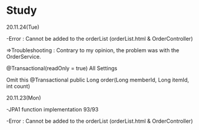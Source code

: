 # Study
20.11.24(Tue)

-Error : Cannot be added to the orderList (orderList.html & OrderController)

=>Troubleshooting : Contrary to my opinion, the problem was with the OrderService. 

@Transactional(readOnly = true) All Settings

Omit this
@Transactional
    public Long order(Long memberId, Long itemId, int count)



20.11.23(Mon)

-JPA1 function implementation 93/93

-Error : Cannot be added to the orderList (orderList.html & OrderController)

